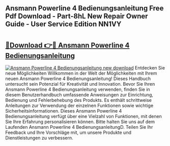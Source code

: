 ## Ansmann Powerline 4 Bedienungsanleitung Free Pdf Download - Part-8hL New Repair Owner Guide - User Service Edition NN1VY

# <h2><a href="http://df0kuk.blite.top/?on=Ansmann+Powerline+4+Bedienungsanleitung">🔗Download 👉🔴 Ansmann Powerline 4 Bedienungsanleitung</a></h2>

[![Ansmann Powerline 4 Bedienungsanleitung new download](https://i.imgur.com/lujVjoI.png)](http://df0kuk.blite.top/?on=Ansmann+Powerline+4+Bedienungsanleitung)
Entdecken Sie neue Möglichkeiten Willkommen in der Welt der Möglichkeiten mit Ihrem neuen Ansmann Powerline 4 Bedienungsanleitung! Dieses Handbuch untersucht sein Potenzial für Kreativität und Innovation. Bevor Sie Ihren Ansmann Powerline 4 Bedienungsanleitung verwenden, finden Sie in diesem Benutzerhandbuch umfassende Anweisungen zur Einrichtung, Bedienung und Fehlerbehebung des Produkts. Es enthält schrittweise Anleitungen zur Verwendung der einzelnen Funktionen sowie wichtige Sicherheitsinformationen. Dieses Ansmann Powerline 4 Bedienungsanleitung verfügt über eine Vielzahl von Funktionen, mit denen Sie Ihre Erfahrung personalisieren können. Bitte halten Sie uns auf dem Laufenden Ansmann Powerline 4 BedienungsanleitungD. Teilen Sie Ihr Feedback und Ihre Vorschläge mit, um unsere Produkte und Dienstleistungen zu verbessern.
